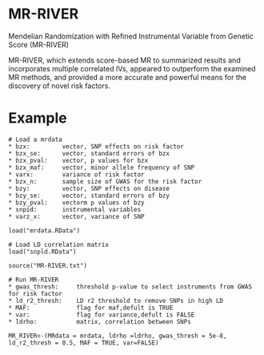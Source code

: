 # MR-RIVER
Mendelian Randomization with Refined Instrumental Variable from Genetic Score (MR-RIVER) 


MR-RIVER, which extends score-based MR to summarized results and incorporates multiple correlated IVs, appeared to outperform the examined MR methods, and provided a more accurate and powerful means for the discovery of novel risk factors. 

# Example
```
# Load a mrdata
* bzx:         vector, SNP effects on risk factor
* bzx_se:      vector, standard errors of bzx
* bzx_pval:    vector, p values for bzx
* bzx_maf:     vector, minor allele frequency of SNP	
* varx:        variance of risk factor
* bzx_n:       sample size of GWAS for the risk factor
* bzy:         vector, SNP effects on disease
* bzy_se:      vector, standard errors of bzy
* bzy_pval:    vectorm p values of bzy
* snpid:       instrumental variables
* varz_x:      vector, variance of SNP

load("mrdata.RData")

# Load LD correlation matrix
load("snpld.RData")

source("MR-RIVER.txt")

# Run MR-RIVER
* gwas_thresh:     threshold p-value to select instruments from GWAS for risk factor
* ld_r2_thresh:    LD r2 threshold to remove SNPs in high LD
* MAF:             flag for maf,defult is TRUE
* var:             flag for variance,defult is FALSE
* ldrho:           matrix, correlation between SNPs

MR_RIVER<-(MRdata = mrdata, ldrho =ldrho, gwas_thresh = 5e-8, ld_r2_thresh = 0.5, MAF = TRUE, var=FALSE)
```

